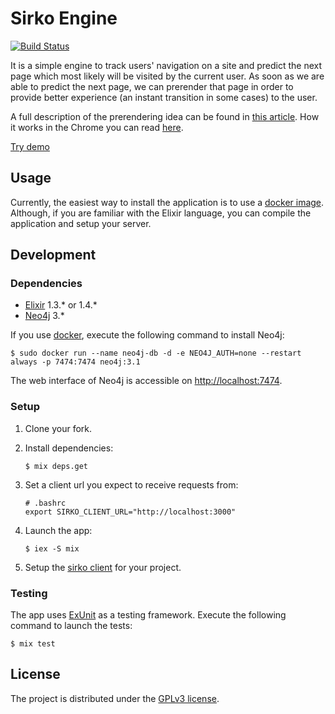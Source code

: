 # Sirko Engine

[![Build Status](https://travis-ci.org/dnesteryuk/sirko-engine.svg?branch=master)](https://travis-ci.org/dnesteryuk/sirko-engine)

It is a simple engine to track users' navigation on a site and predict the next page which most likely will be visited by the current user.
As soon as we are able to predict the next page, we can prerender that page in order to provide better experience (an instant transition in some cases) to the user.

A full description of the prerendering idea can be found in [this article](http://nesteryuk.info/2016/09/27/prerendering-pages-in-browsers.html).
How it works in the Chrome you can read [here](https://www.chromium.org/developers/design-documents/prerender).

[Try demo](http://demo.sirko.io)

## Usage

Currently, the easiest way to install the application is to use a [docker image](https://github.com/dnesteryuk/sirko-docker). Although, if you are familiar with the Elixir language, you can compile the application and setup your server.

## Development

### Dependencies

 - [Elixir](http://elixir-lang.org/install.html) 1.3.* or 1.4.*
 - [Neo4j](https://neo4j.com/download/) 3.*

If you use [docker](https://www.docker.com/), execute the following command to install Neo4j:

```
$ sudo docker run --name neo4j-db -d -e NEO4J_AUTH=none --restart always -p 7474:7474 neo4j:3.1
```

The web interface of Neo4j is accessible on [http://localhost:7474](http://localhost:7474).

### Setup

1. Clone your fork.
2. Install dependencies:

    ```
    $ mix deps.get
    ```

3. Set a client url you expect to receive requests from:

    ```
    # .bashrc
    export SIRKO_CLIENT_URL="http://localhost:3000"
    ```

4. Launch the app:

    ```
    $ iex -S mix
    ```

5. Setup the [sirko client](https://github.com/dnesteryuk/sirko-client) for your project.

### Testing

The app uses [ExUnit](http://elixir-lang.org/docs/stable/ex_unit/ExUnit.html) as a testing framework.
Execute the following command to launch the tests:

```
$ mix test
```

## License

The project is distributed under the [GPLv3 license](https://github.com/dnesteryuk/sirko-engine/blob/master/LICENSE.txt).
